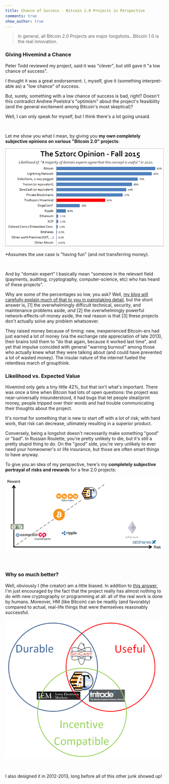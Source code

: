 ```yaml
---
title: Chance of Success - Bitcoin 2.0 Projects in Perspective
comments: true
show_author: true
---
```


> In general, all Bitcoin 2.0 Projects are major longshots...Bitcoin 1.0 is the real innovation.

### Giving Hivemind a Chance

Peter Todd reviewed my project, said it was "clever", but still gave it "a low chance of success".

I thought it was a great endorsement. I, myself, give it (something interpret-able as) a "low chance" of success.

But, surely, something with a low chance of success is bad, right? Doesn't this contradict Andrew Poelstra's "optimism" about the project's feasibility (and the general excitement among Bitcoin's most skeptical)?

Well, I can only speak for myself, but I think there's a lot going unsaid.

<br>

Let me show you what I mean, by giving you **my own completely subjective opinions on various "Bitcoin 2.0" projects**:

![ProjectsL](/images/project-likelihoods.png)

*Assumes the use case is "having fun" (and not transferring money).

<br>

And by "domain expert" I basically mean "someone in the relevant field (payments, auditing, cryptography, computer-science, etc) who has heard of these projects".

Why are some of the percentages so low, you ask? Well, [my blog will carefully explain much of that to you in painstaking detail](http://www.truthcoin.info/archive/), but the short answer is, [1] the overwhelmingly difficult technical, security, and maintenance problems aside, *and* [2] the overwhelmingly powerful network-effects-of-money aside, the real reason is that [3] these projects don't actually solve any problem whatsoever.

They raised money because of timing: new, inexperienced Bitcoin-ers had just earned a lot of money (via the exchange rate appreciation of late 2013), their brains told them to "do that again, because it worked last time", and yet that impulse coincided with general "warning burnout" among those who actually knew what they were talking about (and could have prevented a lot of wasted money). The insular nature of the internet fueled the relentless march of groupthink.

### Likelihood vs. Expected Value

Hivemind only gets a tiny little 42%, but that isn't what's important. There was once a time when Bitcoin had lots of open questions: the project was near-universally misunderstood, it had bugs that let people steal/print money, people tripped over their words and had trouble communicating their thoughts about the project.

It's normal for something that is new to start off with a lot of risk; with hard work, that risk can decrease, ultimately resulting in a superior product.

Conversely, being a longshot doesn't necessarily make something "good" or "bad". In Russian Roulette, you're pretty unlikely to die, but it's still a pretty stupid thing to do. On the "good" side, you're very unlikely to ever need your homeowner's or life insurance, but those are often smart things to have anyway.

To give you an idea of my perspective, here's my **completely subjective portrayal of risks and rewards** for a few 2.0 projects:

![ProjectsRR](/images/project-rrs.png)

<br>


### Why so much better?

Well, obviously I (the creator) am a little biased. In addition to [this answer](http://bitcoinhivemind.com/faq/#what-makes-hivemind-different), I'm just encouraged by the fact that the project really has almost nothing to do with new cryptography or programming at all: all of the real work is done by humans. Moreover, HM (like Bitcoin) can be readily (and favorably) compared to actual, real-life things that were themselves reasonably successful.

![ProjectsRR](/images/non-bitcoin.png)

<br>

I also designed it in 2012-2013, long before all of this other junk showed up!